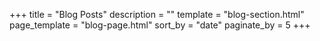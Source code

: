 +++
title = "Blog Posts"
description = ""
template = "blog-section.html"
page_template = "blog-page.html"
sort_by = "date"
paginate_by = 5
+++